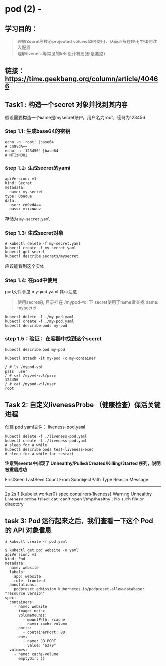 # pod (2) - 

## 学习目的：
> 理解Secret等核心projected volume如何使用，从而理解在应用中如何注入配置   
> 理解liveness等常见的k8s设计机制(都是套路)

## 链接：https://time.geekbang.org/column/article/40466

## Task1 : 构造一个secret 对象并找到其内容

假设需要构造一个name是mysecret账户，用户名为root，密码为123456

### Step 1.1: 生成base64的密钥
```
echo -n 'root' |base64
# cm9vdA==
echo -n '123456' |base64
# MTIzNDU2
```

### Step 1.2: 生成secret的yaml
```
apiVersion: v1
kind: Secret
metadata:
  name: my-secret
type: Opaque
data:
  user: cm9vdA==
  pass: MTIzNDU2
```

存储为 `my-secret.yaml`

### Step 1.3: 生成secret对象
```
# kubectl delete -f my-secret.yaml
kubectl create -f my-secret.yaml
kubectl get secret
kubectl describe secrets/mysecret
```
应该能看到这个实体

### Step 1.4: 在pod中使用
pod文件参见 my-pod.yaml
其中注意
> 使用secret的, 目录挂在 /mypod-vol 下
> secret使用了name做查找 name: mysecret

```
kubectl delete -f ./my-pod.yaml
kubectl create -f ./my-pod.yaml
kubectl describe pods my-pod

```

### step 1.5：验证： 在容器中找到这个secret 
```
kubectl describe pod my-pod

kubectl attach -it my-pod -c my-container

/ # ls /mypod-vol
pass  user
/ # cat /mypod-vol/pass 
123456
/ # cat /mypod-vol/user 
root 
```

## Task 2: 自定义livenessProbe （健康检查）保活关键进程
创建 pod yaml文件： liveness-pod.yaml

```
kubectl delete -f ./liveness-pod.yaml
kubectl create -f ./liveness-pod.yaml
# sleep for a while
kubectl describe pods test-liveness-exec
# sleep for a while for restart
```

**注意到events中出现了 Unhealthy/Pulled/Created/Killing/Started 序列，说明被重启成功**

FirstSeen LastSeen    Count   From            SubobjectPath           Type        Reason      Message
--------- --------    -----   ----            -------------           --------    ------      -------
2s        2s      1   {kubelet worker0}   spec.containers{liveness}   Warning     Unhealthy   Liveness probe failed: cat: can't open '/tmp/healthy': No such file or directory

## task 3: Pod 运行起来之后，我们查看一下这个 Pod 的 API 对象信息

```
$ kubectl create -f pod.yaml

$ kubectl get pod website -o yaml
apiVersion: v1
kind: Pod
metadata:
  name: website
  labels:
    app: website
    role: frontend
  annotations:
    podpreset.admission.kubernetes.io/podpreset-allow-database: "resource version"
spec:
  containers:
    - name: website
      image: nginx
      volumeMounts:
        - mountPath: /cache
          name: cache-volume
      ports:
        - containerPort: 80
      env:
        - name: DB_PORT
          value: "6379"
  volumes:
    - name: cache-volume
      emptyDir: {}
```      
